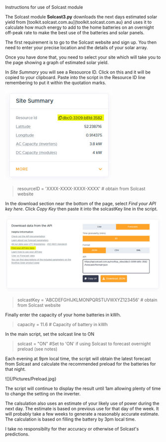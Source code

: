 Instructions for use of Solcast module

The Solcast module **Solcast3.py** downloads the next days estimated solar yield from [toolkit.solcast.com.au](toolkit.solcast.com.au} and uses it to calculate how much energy to add to the home batteries on an overnight off-peak rate to make the best use of the batteries and solar panels.

The first requirement is to go to the Solcast website and sign up. You then need to enter your precise location and the details of your solar array.

Once you have done that, you need to select your site which will take you to the page showing a graph of estimated solar yield.

In *Site Summary* you will see a Resouorce ID. Click on this and it will be copied to your clipboard. Paste into the script in the Resource ID line remembering to put it within the quotation marks.

![](/Pictures/SolcastResource.jpg)

>    resourceID = 'XXXX-XXXX-XXXX-XXXX' # obtain from Solcast website

In the download section near the bottom of the page, select *Find your API key here*. Click *Copy Key* then paste it into the solcastKey line in the script.

![](/Pictures/SolcastAPII.jpg)

>solcastKey = 'ABCDEFGHIJKLMONPQRSTUVWXYZ123456' # obtain from Solcast website

Finally enter the capacity of your home batteries in kWh.

>    capacity = 11.6 # Capacity of battery in kWh

In the main script, set the solcast line to ON

>solcast = "ON"  #Set to 'ON' if using Solcast to forecast overnight preload (see notes)

Each evening at 9pm local time, the script will obtain the latest forecast from Solcast and calculate the recommended preload for the batteries for that night.

![]{/Pictures/Preload.jpg}

The script will continue to display the result until 1am allowing plenty of time to change the setting on the inverter. 

The calsulation also uses an estimate of your likely use of power during the next day. The estimate is based on previous use for that day of the week. 
It will probably take a few weeks to generate a reasonably accurate estimate. The calculation is based on filling the battery by 3pm local time. 

I take no responsibilty for ther accuracy or otherwise of Solcast's predictions.
